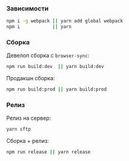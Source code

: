 ### Зависимости
```bash
npm i -g webpack || yarn add global webpack
npm i			 || yarn
```

### Сборка
Девелоп сборка c `browser-sync`:
```bash
npm run build:dev  || yarn build:dev
```
Продакшн сборка:
```bash
npm run build:prod || yarn build:prod
```

### Релиз
Релиз на сервер:
```bash
yarn sftp
```

Сборка + релиз:
```bash
npm run release || yarn release
```
